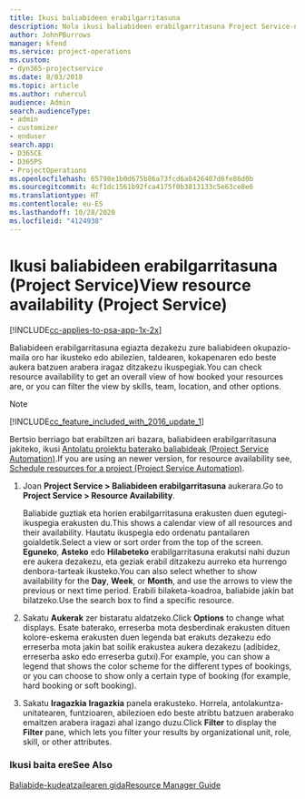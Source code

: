```yaml
---
title: Ikusi baliabideen erabilgarritasuna
description: Nola ikusi baliabideen erabilgarritasuna Project Service-n
author: JohnPBurrows
manager: kfend
ms.service: project-operations
ms.custom:
- dyn365-projectservice
ms.date: 8/03/2018
ms.topic: article
ms.author: ruhercul
audience: Admin
search.audienceType:
- admin
- customizer
- enduser
search.app:
- D365CE
- D365PS
- ProjectOperations
ms.openlocfilehash: 65798e1b0d675b86a73fcd6a0426407d6fe86d0b
ms.sourcegitcommit: 4cf1dc1561b92fca4175f0b3813133c5e63ce8e6
ms.translationtype: HT
ms.contentlocale: eu-ES
ms.lasthandoff: 10/28/2020
ms.locfileid: "4124938"
---
```

# <a name="view-resource-availability-project-service"></a><span data-ttu-id="54335-103">Ikusi baliabideen erabilgarritasuna (Project Service)</span><span class="sxs-lookup"><span data-stu-id="54335-103">View resource availability (Project Service)</span></span>

[!INCLUDE[cc-applies-to-psa-app-1x-2x](../includes/cc-applies-to-psa-app-1x-2x.md)]

<span data-ttu-id="54335-104">Baliabideen erabilgarritasuna egiazta dezakezu zure baliabideen okupazio-maila oro har ikusteko edo abilezien, taldearen, kokapenaren edo beste aukera batzuen arabera iragaz ditzakezu ikuspegiak.</span><span class="sxs-lookup"><span data-stu-id="54335-104">You can check resource availability to get an overall view of how booked your resources are, or you can filter the view by skills, team, location, and other options.</span></span>  
  
> [!NOTE]
> [!INCLUDE[cc_feature_included_with_2016_update_1](../includes/cc-feature-included-with-2016-update-1.md)]  
> 
>  <span data-ttu-id="54335-105">Bertsio berriago bat erabiltzen ari bazara, baliabideen erabilgarritasuna jakiteko, ikusi [Antolatu proiektu baterako baliabideak (Project Service Automation)](../psa/schedule-resources-project.md).</span><span class="sxs-lookup"><span data-stu-id="54335-105">If you are using an newer version, for resource availability see, [Schedule resources for a project (Project Service Automation)](../psa/schedule-resources-project.md).</span></span>  

1. <span data-ttu-id="54335-106">Joan **Project Service > Baliabideen erabilgarritasuna** aukerara.</span><span class="sxs-lookup"><span data-stu-id="54335-106">Go to **Project Service > Resource Availability**.</span></span>  

    <span data-ttu-id="54335-107">Baliabide guztiak eta horien erabilgarritasuna erakusten duen egutegi-ikuspegia erakusten du.</span><span class="sxs-lookup"><span data-stu-id="54335-107">This shows a calendar view of all resources and their availability.</span></span> <span data-ttu-id="54335-108">Hautatu ikuspegia edo ordenatu pantailaren goialdetik.</span><span class="sxs-lookup"><span data-stu-id="54335-108">Select a view or sort order from the top of the screen.</span></span> <span data-ttu-id="54335-109">**Eguneko**, **Asteko** edo **Hilabeteko** erabilgarritasuna erakutsi nahi duzun ere aukera dezakezu, eta geziak erabil ditzakezu aurreko eta hurrengo denbora-tarteak ikusteko.</span><span class="sxs-lookup"><span data-stu-id="54335-109">You can also select whether to show availability for the **Day**, **Week**, or **Month**, and use the arrows to view the previous or next time period.</span></span> <span data-ttu-id="54335-110">Erabili bilaketa-koadroa, baliabide jakin bat bilatzeko.</span><span class="sxs-lookup"><span data-stu-id="54335-110">Use the search box to find a specific resource.</span></span>  

2. <span data-ttu-id="54335-111">Sakatu **Aukerak** zer bistaratu aldatzeko.</span><span class="sxs-lookup"><span data-stu-id="54335-111">Click **Options** to change what displays.</span></span> <span data-ttu-id="54335-112">Esate baterako, erreserba mota desberdinak erakusten dituen kolore-eskema erakusten duen legenda bat erakuts dezakezu edo erreserba mota jakin bat soilik erakustea aukera dezakezu (adibidez, erreserba asko edo erreserba gutxi).</span><span class="sxs-lookup"><span data-stu-id="54335-112">For example, you can show a legend that shows the color scheme for the different types of bookings, or you can choose to show only a certain type of booking (for example, hard booking or soft booking).</span></span>  

3. <span data-ttu-id="54335-113">Sakatu **Iragazkia** **Iragazkia** panela erakusteko. Horrela, antolakuntza-unitatearen, funtzioaren, abilezioen edo beste atribtu batzuen araberako emaitzen arabera iragazi ahal izango duzu.</span><span class="sxs-lookup"><span data-stu-id="54335-113">Click **Filter** to display the **Filter** pane, which lets you filter your results by organizational unit, role, skill, or other attributes.</span></span>  

### <a name="see-also"></a><span data-ttu-id="54335-114">Ikusi baita ere</span><span class="sxs-lookup"><span data-stu-id="54335-114">See Also</span></span>  
 [<span data-ttu-id="54335-115">Baliabide-kudeatzailearen gida</span><span class="sxs-lookup"><span data-stu-id="54335-115">Resource Manager Guide</span></span>](../psa/resource-manager-guide.md)
